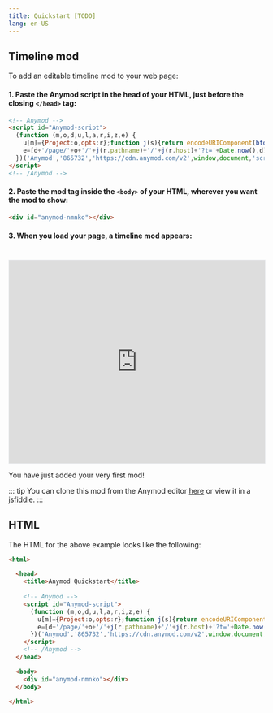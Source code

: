 ```yaml
---
title: Quickstart [TODO]
lang: en-US
---
```


## Timeline mod

To add an editable timeline mod to your web page:

#### 1. Paste the Anymod script in the head of your HTML, just before the closing `</head>` tag:

```html
<!-- Anymod -->
<script id="Anymod-script">
  (function (m,o,d,u,l,a,r,i,z,e) {
    u[m]={Project:o,opts:r};function j(s){return encodeURIComponent(btoa(s))};z=l.getElementById(m+'-'+a);r=u.location;
    e=[d+'/page/'+o+'/'+j(r.pathname)+'/'+j(r.host)+'?t='+Date.now(),d];e.map(function(w){i=l.createElement(a);i.defer=1;i.src=w;z.parentNode.insertBefore(i,z);});
  })('Anymod','865732','https://cdn.anymod.com/v2',window,document,'script');
</script>
<!-- /Anymod -->
```

#### 2. Paste the mod tag inside the `<body>` of your HTML, wherever you want the mod to show:

```html
<div id="anymod-nmnko"></div>
```

#### 3. When you load your page, a timeline mod appears:


<iframe src="https://preview.anymod.com?project=865732&key=nmnko&rand=0" width="100%" height="400" frameborder="0" sandbox="allow-scripts" style="border:1px solid #eaecef;margin-top:20px;">
</iframe>

You have just added your very first mod!

::: tip
You can clone this mod from the Anymod editor [here](https://anymod.com/mod/nmnko) or view it in a [jsfiddle](https://jsfiddle.net/component/pv1zuycw/).
:::

## HTML

The HTML for the above example looks like the following:

```html
<html>

  <head>
    <title>Anymod Quickstart</title>
    
    <!-- Anymod -->
    <script id="Anymod-script">
      (function (m,o,d,u,l,a,r,i,z,e) {
        u[m]={Project:o,opts:r};function j(s){return encodeURIComponent(btoa(s))};z=l.getElementById(m+'-'+a);r=u.location;
        e=[d+'/page/'+o+'/'+j(r.pathname)+'/'+j(r.host)+'?t='+Date.now(),d];e.map(function(w){i=l.createElement(a);i.defer=1;i.src=w;z.parentNode.insertBefore(i,z);});
      })('Anymod','865732','https://cdn.anymod.com/v2',window,document,'script');
    </script>
    <!-- /Anymod -->
  </head>

  <body>
    <div id="anymod-nmnko"></div>
  </body>

</html>
```
